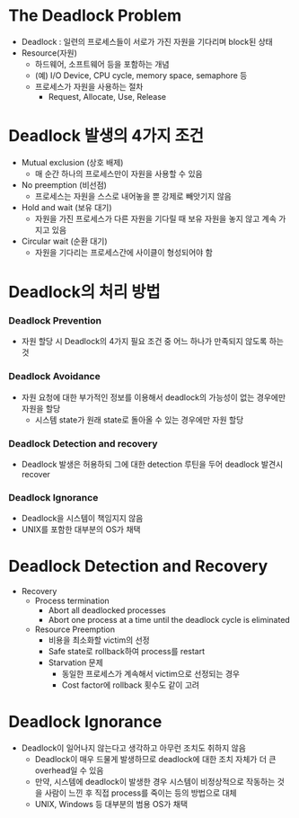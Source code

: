 # The Deadlock Problem

- Deadlock : 일련의 프로세스들이 서로가 가진 자원을 기다리며 block된 상태
- Resource(자원)
  - 하드웨어, 소프트웨어 등을 포함하는 개념
  - (예) I/O Device, CPU cycle, memory space, semaphore 등
  - 프로세스가 자원을 사용하는 절차
    - Request, Allocate, Use, Release

# Deadlock 발생의 4가지 조건

- Mutual exclusion (상호 배제)
  - 매 순간 하나의 프로세스만이 자원을 사용할 수 있음
- No preemption (비선점)
  - 프로세스는 자원을 스스로 내어놓을 뿐 강제로 빼앗기지 않음
- Hold and wait (보유 대기)
  - 자원을 가진 프로세스가 다른 자원을 기다릴 때 보유 자원을 놓지 않고 계속 가지고 있음
- Circular wait (순환 대기)
  - 자원을 기다리는 프로세스간에 사이클이 형성되어야 함

# Deadlock의 처리 방법

### Deadlock Prevention

- 자원 할당 시 Deadlock의 4가지 필요 조건 중 어느 하나가 만족되지 않도록 하는 것

### Deadlock Avoidance

- 자원 요청에 대한 부가적인 정보를 이용해서 deadlock의 가능성이 없는 경우에만 자원을 할당
  - 시스템 state가 원래 state로 돌아올 수 있는 경우에만 자원 할당

### Deadlock Detection and recovery

- Deadlock 발생은 허용하되 그에 대한 detection 루틴을 두어 deadlock 발견시 recover

### Deadlock Ignorance

- Deadlock을 시스템이 책임지지 않음
- UNIX를 포함한 대부분의 OS가 채택

# Deadlock Detection and Recovery

- Recovery
  - Process termination
    - Abort all deadlocked processes
    - Abort one process at a time until the deadlock cycle is eliminated
  - Resource Preemption
    - 비용을 최소화할 victim의 선정
    - Safe state로 rollback하여 process를 restart
    - Starvation 문제
      - 동일한 프로세스가 계속해서 victim으로 선정되는 경우
      - Cost factor에 rollback 횟수도 같이 고려

# Deadlock Ignorance

- Deadlock이 일어나지 않는다고 생각하고 아무런 조치도 취하지 않음
  - Deadlock이 매우 드물게 발생하므로 deadlock에 대한 조치 자체가 더 큰 overhead일 수 있음
  - 만약, 시스템에 deadlock이 발생한 경우 시스템이 비정상적으로 작동하는 것을 사람이 느낀 후 직접 process를 죽이는 등의 방법으로 대체
  - UNIX, Windows 등 대부분의 범용 OS가 채택
